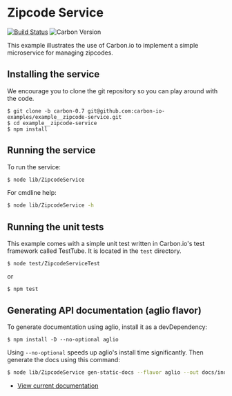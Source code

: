 # Zipcode Service

[![Build Status](https://img.shields.io/travis/carbon-io-examples/example__zipcode-service/master.svg?style=flat-square)](https://travis-ci.org/carbon-io-examples/example__zipcode-service) ![Carbon Version](https://img.shields.io/badge/carbon--io-0.7-blue.svg?style=flat-square)



This example illustrates the use of Carbon.io to implement a simple
microservice for managing zipcodes.

## Installing the service

We encourage you to clone the git repository so you can play around
with the code. 

```
$ git clone -b carbon-0.7 git@github.com:carbon-io-examples/example__zipcode-service.git
$ cd example__zipcode-service
$ npm install
```

## Running the service

To run the service:

```sh
$ node lib/ZipcodeService
```

For cmdline help:

```sh
$ node lib/ZipcodeService -h
```

## Running the unit tests

This example comes with a simple unit test written in Carbon.io's test framework called TestTube. It is located in the `test` directory. 

```
$ node test/ZipcodeServiceTest
```

or 

```
$ npm test
```

## Generating API documentation (aglio flavor)

To generate documentation using aglio, install it as a devDependency:

```
$ npm install -D --no-optional aglio
```

Using `--no-optional` speeds up aglio's install time significantly. Then generate the docs using this command:

```sh
$ node lib/ZipcodeService gen-static-docs --flavor aglio --out docs/index.html
```

* [View current documentation](
http://htmlpreview.github.io/?https://raw.githubusercontent.com/carbon-io-examples/example__zipcode-service/blob/carbon-0.7/docs/index.html)
